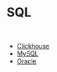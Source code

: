 # SQL
<BR>

- [Clickhouse](https://github.com/seunghyunshin111/SQL/tree/master/Clickhouse)
- [MySQL](https://github.com/seunghyunshin111/SQL/tree/master/MySQL)
- [Oracle](https://github.com/seunghyunshin111/SQL/tree/master/Oracle)
